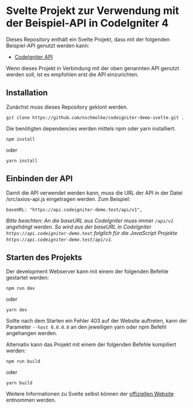 # Svelte Projekt zur Verwendung mit der Beispiel-API in CodeIgniter 4

Dieses Repository enthält ein Svelte Projekt, dass mit der folgenden Beispiel-API genutzt werden kann:
- [CodeIgniter API](https://github.com/nschmolke/codeigniter-demo-api)

Wenn dieses Projekt in Verbindung mit der oben genannten API genutzt werden soll, ist es empfohlen erst die API einzurichten.
## Installation

Zunächst muss dieses Repository geklont werden.
```
git clone https://github.com/nschmolke/codeigniter-demo-svelte.git .
```
Die benötigten dependencies werden mittels npm oder yarn installiert.
```
npm install
```
oder
```
yarn install
```

## Einbinden der API
Damit die API verwendet werden kann, muss die URL der API in der Datei /src/axios-api.js eingetragen werden.
Zum Beispiel:
```
baseURL: "https://api.codeigniter-demo.test/api/v1",  
```

*Bitte beachten: An die baseURL aus CodeIgniter muss immer `/api/v1` angehängt werden. So wird aus der baseURL in CodeIgniter `https://api.codeigniter-demo.test` folglich für die JavaScript Projekte `https://api.codeigniter-demo.test/api/v1`.*

## Starten des Projekts

Der development Webserver kann mit einem der folgenden Befehle gestartet werden:
```
npm run dev
```
oder
```
yarn dev
```
Sollte nach dem Starten ein Fehler 403 auf der Website auftreten, kann der Parameter ``--host 0.0.0.0`` an den jeweiligen yarn oder npm Befehl angehangen werden.


Alternativ kann das Projekt mit einem der folgenden Befehle kompiliert werden:
```
npm run build
```
oder
```
yarn build
```

Weitere Informationen zu Svelte selbst können der [offiziellen Website](https://svelte.dev/) entnommen werden.